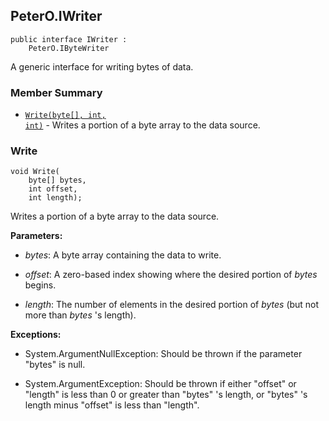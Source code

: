 ## PeterO.IWriter

    public interface IWriter :
        PeterO.IByteWriter

A generic interface for writing bytes of data.

### Member Summary
* <code>[Write(byte[], int, int)](#Write_byte_int_int)</code> - Writes a portion of a byte array to the data source.

<a id="Write_byte_int_int"></a>
### Write

    void Write(
        byte[] bytes,
        int offset,
        int length);

Writes a portion of a byte array to the data source.

<b>Parameters:</b>

 * <i>bytes</i>: A byte array containing the data to write.

 * <i>offset</i>: A zero-based index showing where the desired portion of  <i>bytes</i>
 begins.

 * <i>length</i>: The number of elements in the desired portion of  <i>bytes</i>
 (but not more than  <i>bytes</i>
 's length).

<b>Exceptions:</b>

 * System.ArgumentNullException:
Should be thrown if the parameter "bytes" is null.

 * System.ArgumentException:
Should be thrown if either "offset" or "length" is less than 0 or greater than "bytes" 's length, or "bytes" 's length minus "offset" is less than "length".
